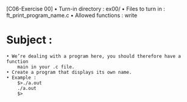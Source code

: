 [C06-Exercise 00]
	• Turn-in directory : ex00/
	• Files to turn in  : ft_print_program_name.c
	• Allowed functions : write
# Subject :
	• We’re dealing with a program here, you should therefore have a function
		main in your .c file.
	• Create a program that displays its own name.
	• Example :
		$>./a.out
		./a.out
		$>
